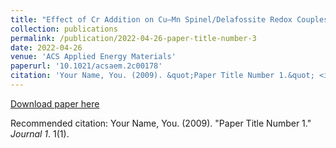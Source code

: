```yaml
---
title: "Effect of Cr Addition on Cu–Mn Spinel/Delafossite Redox Couples for Medium-High Temperature Thermochemical Energy Storage"
collection: publications
permalink: /publication/2022-04-26-paper-title-number-3
date: 2022-04-26
venue: 'ACS Applied Energy Materials'
paperurl: '10.1021/acsaem.2c00178'
citation: 'Your Name, You. (2009). &quot;Paper Title Number 1.&quot; <i>Journal 1</i>. 1(1).'
---
```

[Download paper here](10.1021/acsaem.2c00178)

Recommended citation: Your Name, You. (2009). "Paper Title Number 1." <i>Journal 1</i>. 1(1).